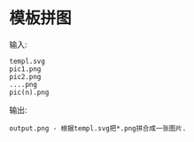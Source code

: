 模板拼图
========

输入:

    templ.svg  
    pic1.png  
    pic2.png  
    ....png  
    pic(n).png  

输出:

    output.png - 根据templ.svg把*.png拼合成一张图片.  

